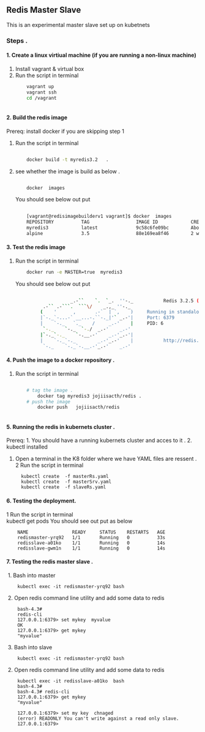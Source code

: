 ## Redis Master Slave
This is an experimental master slave set up on kubetnets
###  	Steps . 
#### 		1. Create a linux virtiual machine (if you are running a non-linux machine) 

1. Install vagrant & virtual box 
2. Run the script in terminal 
	```sh
		vagrant up
		vagrant ssh
		cd /vagrant
		
	```
#### 		2. Build the redis image 
Prereq: install docker if you are  skipping step 1  
1. Run the script in terminal 
	```sh
	
		docker build -t myredis3.2   .
	
	```
2. see whether the image is build as below . 
	```sh
	
		docker  images
	
	```
	You should see below out put 
	```sh
		
		[vagrant@redisimagebuilderv1 vagrant]$ docker  images
		REPOSITORY          TAG                 IMAGE ID            CREATED              SIZE
		myredis3            latest              9c58c6fe09bc        About a minute ago   9.399 MB
		alpine              3.5                 88e169ea8f46        2 weeks ago          3.98 MB
	
	```
	
#### 		3. Test the redis image 
1. Run the script in terminal 
	```sh
		docker run -e MASTER=true  myredis3
	
	```
	You should see below out put 
	```sh
		
					    _.-``    `.  `_.  ''-._           Redis 3.2.5 (c72176ef/0) 64 bit
			  .-`` .-```.  ```\/    _.,_ ''-._                                   
			 (    '      ,       .-`  | `,    )     Running in standalone mode
			 |`-._`-...-` __...-.``-._|'` _.-'|     Port: 6379
			 |    `-._   `._    /     _.-'    |     PID: 6
			  `-._    `-._  `-./  _.-'    _.-'                                   
			 |`-._`-._    `-.__.-'    _.-'_.-'|                                  
			 |    `-._`-._        _.-'_.-'    |           http://redis.io        
			  `-._    `-._`-.__.-'_.-'    _.-'                                                        


	```
	
#### 		4. Push the image to a docker repository .  
1. Run the script in terminal 
	```sh
	
		# tag the image .  
    		docker tag myredis3 jojiisacth/redis . 
		# push the image  
    		docker push   jojiisacth/redis
		
	```
	
	
#### 		5. Running the redis in kubernets cluster . 

Prereq: 1. You should have a running  kubernets cluster and acces to it . 
	2. kubectl  installed  
1. Open a terminal in the K8 folder where we have YAML files are ressent . 
2  Run the script in terminal 
	
	
		 kubectl create  -f masterRs.yaml 
		 kubectl create  -f masterSrv.yaml 
		 kubectl create  -f slaveRs.yaml 
		 
	
#### 		6. Testing the deployment.
1  Run the script in terminal 		
		kubectl get pods
   You should see out put as below 
 
 
 		NAME                READY     STATUS    RESTARTS   AGE
		redismaster-yrq92   1/1       Running   0          33s
		redisslave-a01ko    1/1       Running   0          14s
		redisslave-gwm1n    1/1       Running   0          14s
		
		

		


  #### 		7. Testing the redis master slave . 
  1.  Bash into master  
  
  		kubectl exec -it redismaster-yrq92 bash
		
  2. Open redis command line utility and add some data to redis 
  
		bash-4.3# 
		redis-cli
		127.0.0.1:6379> set mykey  myvalue
		OK
		127.0.0.1:6379> get mykey
		"myvalue"
		
  3.  Bash into slave  
  
  		kubectl exec -it redismaster-yrq92 bash
		
  2. Open redis command line utility and add some data to redis 
  
		kubectl exec -it redisslave-a01ko  bash
		bash-4.3#                                                                                                                                                                                               
		bash-4.3# redis-cli  
		127.0.0.1:6379> get mykey
		"myvalue"
		
		127.0.0.1:6379> set my key  chnaged
		(error) READONLY You can't write against a read only slave.
		127.0.0.1:6379> 

		
 
  
